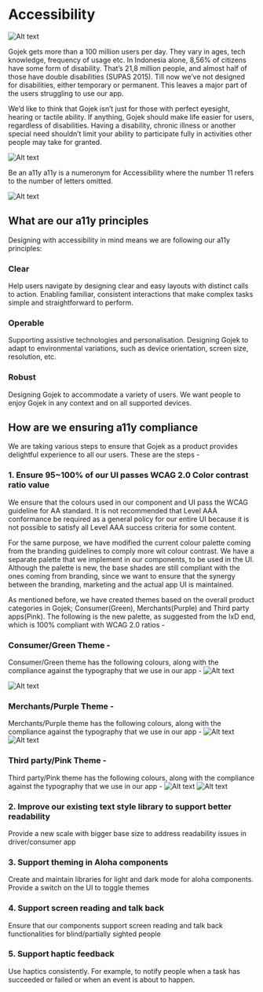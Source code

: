 # Accessibility
![Alt text](image-8.png)

Gojek gets more than a 100 million users per day. They vary in ages, tech knowledge, frequency of usage etc. In Indonesia alone, 8,56% of citizens have some form of disability. That’s 21,8 million people, and almost half of those have double disabilities (SUPAS 2015). Till now we’ve not designed for disabilities, either temporary or permanent. This leaves a major part of the users struggling to use our app.


We’d like to think that Gojek isn’t just for those with perfect eyesight, hearing or tactile ability. If anything, Gojek should make life easier for users, regardless of disabilities. Having a disability, chronic illness or another special need shouldn’t limit your ability to participate fully in activities other people may take for granted.

![Alt text](image-9.png)

Be an a11y
a11y is a numeronym for Accessibility where the number 11 refers to the number of letters omitted. 

![Alt text](image-10.png)



## What are our a11y principles
Designing with accessibility in mind means we are following our a11y principles:

### Clear
Help users navigate by designing clear and easy layouts with distinct calls to action. Enabling familiar, consistent interactions that make complex tasks simple and straightforward to perform. 

### Operable
Supporting assistive technologies and personalisation. Designing Gojek to adapt to environmental variations, such as device orientation, screen size, resolution, etc.

### Robust
Designing Gojek to accommodate a variety of users. We want people to enjoy Gojek in any context and on all supported devices. 


## How are we ensuring a11y compliance
We are taking various steps to ensure that Gojek as a product provides delightful experience to all our users. These are the steps -
### 1. Ensure 95~100% of our UI passes WCAG 2.0 Color contrast ratio value
We ensure that the colours used in our component and UI pass the WCAG guideline for AA standard.  It is not recommended that Level AAA conformance be required as a general policy for our entire UI because it is not possible to satisfy all Level AAA success criteria for some content. 

For the same purpose, we have modified the current colour palette coming from the branding guidelines to comply more wit colour contrast. We have a separate palette that we implement in our components, to be used in the UI. Although the palette is new, the base shades are still compliant with the ones coming from branding, since we want to ensure that the synergy between the branding, marketing and the actual app UI is maintained.

As mentioned before, we have created themes based on the overall product categories in Gojek; Consumer(Green), Merchants(Purple) and Third party apps(Pink). The following is the new palette, as suggested from the IxD end, which is 100% compliant with WCAG 2.0 ratios - 

### Consumer/Green Theme - 
Consumer/Green theme has the following colours, along with the compliance against the typography that we use in our app -
![Alt text](image-11.png)

![Alt text](image-12.png)

### Merchants/Purple Theme - 
Merchants/Purple theme has the following colours, along with the compliance against the typography that we use in our app -
![Alt text](image-13.png)
![Alt text](image-14.png)

### Third party/Pink Theme - 
Third party/Pink theme has the following colours, along with the compliance against the typography that we use in our app -
![Alt text](image-15.png)
![Alt text](image-16.png)

### 2. Improve our existing text style library to support better readability
Provide a new scale with bigger base size to address readability issues in driver/consumer app

### 3. Support theming in Aloha components
Create and maintain libraries for light and dark mode for aloha components. Provide a switch on the UI to toggle themes

### 4. Support screen reading and talk back
Ensure that our components support screen reading and talk back functionalities for blind/partially sighted people

### 5. Support haptic feedback
Use haptics consistently. For example, to notify people when a task has succeeded or failed or when an event is about to happen. 
